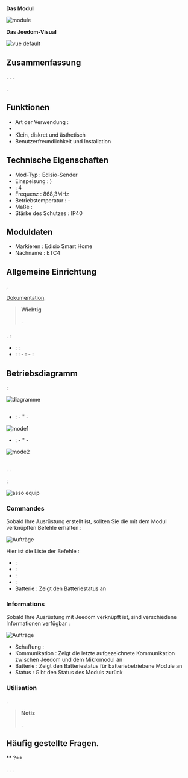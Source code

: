 # 

**Das Modul**

![module](images/etc4/module.jpg)

**Das Jeedom-Visual**

![vue default](images/etc4/vue_default.jpg)

## Zusammenfassung

. . .

.

## Funktionen 

-   Art der Verwendung : 
-   
-   Klein, diskret und ästhetisch
-   Benutzerfreundlichkeit und Installation

## Technische Eigenschaften

-   Mod-Typ : Edisio-Sender
-   Einspeisung : )
-    : 4
-   Frequenz : 868,3MHz
-   Betriebstemperatur : -
-   Maße : 
-   Stärke des Schutzes : IP40

## Moduldaten

-   Markieren : Edisio Smart Home
-   Nachname : ETC4

## Allgemeine Einrichtung

,

[Dokumentation](https://doc.jeedom.com/de_DE/plugins/automation%20protocol/edisio/).

> **Wichtig**
>
> 
> .

### 

.  :

-    :  : 
-    :  :
    -   : 
    -   : 

## Betriebsdiagramm

 :

![diagramme](images/etc4/diagramme.jpg)

## 

-    :
    -   "
    -   

![mode1](images/etc4/mode1.jpg)

-    :
    -   "
    -   

![mode2](images/etc4/mode2.jpg)

## 

. .

 :

![asso equip](images/etc4/asso_equip.jpg)

### Commandes

Sobald Ihre Ausrüstung erstellt ist, sollten Sie die mit dem Modul verknüpften Befehle erhalten :

![Aufträge](images/etc4/commandes.jpg)

Hier ist die Liste der Befehle :

-    : 
-    : 
-    : 
-    : 
-   Batterie : Zeigt den Batteriestatus an

### Informations

Sobald Ihre Ausrüstung mit Jeedom verknüpft ist, sind verschiedene Informationen verfügbar :

![Aufträge](images/etc4/infos.jpg)

-   Schaffung : 
-   Kommunikation : Zeigt die letzte aufgezeichnete Kommunikation zwischen Jeedom und dem Mikromodul an
-   Batterie : Zeigt den Batteriestatus für batteriebetriebene Module an
-   Status : Gibt den Status des Moduls zurück

### Utilisation

.

> **Notiz**
>
> .

## Häufig gestellte Fragen.

** ?**

. . .
